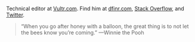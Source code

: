 Technical editor at [Vultr.com](https://www.vultr.com). Find him at [dfinr.com](https://dfinr.com), [Stack Overflow](https://stackoverflow.com/users/13642710/dfinr?tab=profile), and [Twitter](https://twitter.com/dfinr).

> “When you go after honey with a balloon, the great thing is to not let the bees know you’re coming.”
> —Winnie the Pooh
